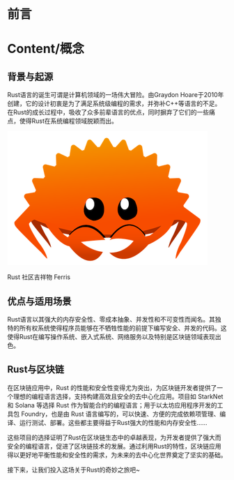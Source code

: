 # 前言

# Content/概念

## 背景与起源

Rust语言的诞生可谓是计算机领域的一场伟大冒险。由Graydon Hoare于2010年创建，它的设计初衷是为了满足系统级编程的需求，并弥补C++等语言的不足。在Rust的成长过程中，吸收了众多前辈语言的优点，同时摒弃了它们的一些痛点，使得Rust在系统编程领域脱颖而出。

![Rust 社区吉祥物 Ferris](./img/ferris.png)

Rust 社区吉祥物 Ferris

## 优点与适用场景

Rust语言以其强大的内存安全性、零成本抽象、并发性和不可变性而闻名。其独特的所有权系统使得程序员能够在不牺牲性能的前提下编写安全、并发的代码。这使得Rust在编写操作系统、嵌入式系统、网络服务以及特别是区块链领域表现出色。

## Rust与区块链

在区块链应用中，Rust 的性能和安全性变得尤为突出，为区块链开发者提供了一个理想的编程语言选择，支持构建高效且安全的去中心化应用。项目如 StarkNet 和 Solana 等选择 Rust 作为智能合约的编程语言；用于以太坊应用程序开发的工具包 Foundry，也是由 Rust 语言编写的，可以快速、方便的完成依赖项管理、编译、运行测试、部署。这些都主要得益于Rust强大的性能和内存安全性……

这些项目的选择证明了Rust在区块链生态中的卓越表现，为开发者提供了强大而安全的编程语言，促进了区块链技术的发展。通过利用Rust的特性，区块链应用得以更好地平衡性能和安全性的需求，为未来的去中心化世界奠定了坚实的基础。

接下来，让我们投入这场关于Rust的奇妙之旅吧~